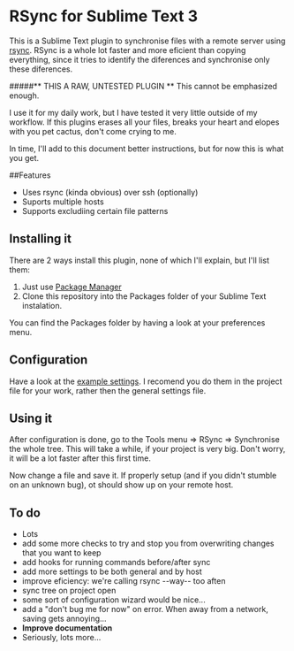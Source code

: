 # RSync for Sublime Text 3

This is a Sublime Text plugin to synchronise files with a remote server using [rsync](http://en.wikipedia.org/wiki/Rsync). RSync is a whole lot faster and more eficient than copying everything, since it tries to identify the diferences and synchronise only these diferences.

#####** THIS A RAW, UNTESTED PLUGIN **
This cannot be emphasized enough. 

I use it for my daily work, but I have tested it very little outside of my workflow.
If this plugins erases all your files, breaks your heart and elopes with you pet cactus, don't come crying to me.

In time, I'll add to this document better instructions, but for now this is what you get.

##Features

- Uses rsync (kinda obvious) over ssh (optionally)
- Suports multiple hosts
- Supports excludiing certain file patterns

## Installing it
There are 2 ways install this plugin, none of which I'll explain, but I'll list them:

1. Just use [Package Manager](https://sublime.wbond.net/)
1. Clone this repository into the Packages folder of your Sublime Text instalation. 

 You can find the Packages folder by having a look at your preferences menu.

## Configuration
Have a look at the [example settings](./RSync.sublime-settings).
I recomend you do them in the project file for your work, rather then the general settings file.

## Using it 
After configuration is done, go to the Tools menu => RSync => Synchronise the whole tree.
This will take a while, if your project is very big. Don't worry, it will be a lot faster after this first time.

Now change a file and save it. If properly setup (and if you didn't stumble on an unknown bug), ot should show up on your remote host.


## To do
- Lots
- add some more checks to try and stop you from overwriting changes that you want to keep
- add hooks for running commands before/after sync
- add more settings to be both general and by host
- improve eficiency: we're calling rsync --way-- too aften
- sync tree on project open
- some sort of configuration wizard would be nice...
- add a "don't bug me for now" on error. When away from a network, saving gets annoying...
- **Improve documentation**
- Seriously, lots more...
